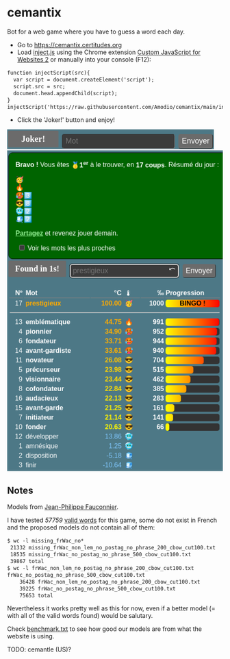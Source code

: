 # cemantix
Bot for a web game where you have to guess a word each day.

* Go to https://cemantix.certitudes.org
* Load [inject.js](https://raw.githubusercontent.com/Amodio/cemantix/main/inject.js "inject.js") using the Chrome extension [Custom JavaScript for Websites 2](https://chrome.google.com/webstore/detail/custom-javascript-for-web/ddbjnfjiigjmcpcpkmhogomapikjbjdk "Custom JavaScript for Websites 2") or manually into your console (F12):
```
function injectScript(src){
  var script = document.createElement('script');
  script.src = src;
  document.head.appendChild(script);
}
injectScript('https://raw.githubusercontent.com/Amodio/cemantix/main/index.js')
```
* Click the 'Joker!' button and enjoy!

![Joker button](https://raw.githubusercontent.com/Amodio/cemantix/main/images/joker_btn.png "Joker button")
![First](https://raw.githubusercontent.com/Amodio/cemantix/main/images/1st_17tries.png "First")

## Notes
Models from [Jean-Philippe Fauconnier](https://fauconnier.github.io).

I have tested _57759_ [valid words](https://raw.githubusercontent.com/Amodio/cemantix/main/wordlist.txt "valid words") for this game, some do not exist in French and the proposed models do not contain all of them:
```
$ wc -l missing_frWac_no*
 21332 missing_frWac_non_lem_no_postag_no_phrase_200_cbow_cut100.txt
 18535 missing_frWac_no_postag_no_phrase_500_cbow_cut100.txt
 39867 total
$ wc -l frWac_non_lem_no_postag_no_phrase_200_cbow_cut100.txt frWac_no_postag_no_phrase_500_cbow_cut100.txt
    36428 frWac_non_lem_no_postag_no_phrase_200_cbow_cut100.txt
    39225 frWac_no_postag_no_phrase_500_cbow_cut100.txt
    75653 total
```
Nevertheless it works pretty well as this for now, even if a better model (= with all of the valid words found) would be salutary.

Check [benchmark.txt](https://raw.githubusercontent.com/Amodio/cemantix/main/benchmark/benchmark.txt) to see how good our models are from what the website is using.

TODO: cemantle (US)?
